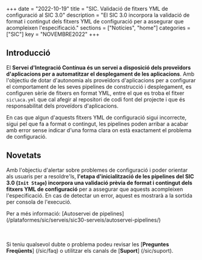 +++
date        = "2022-10-19"
title       = "SIC. Validació de fitxers YML de configuració al SIC 3.0"
description = "El SIC 3.0 incorpora la validació de format i contingut dels fitxers YML de configuració per a assegurar que acompleixen l'especificació."
sections    = ["Notícies", "home"]
categories  = ["SIC"]
key         = "NOVEMBRE2022"
+++

## Introducció

El **Servei d'Integració Contínua és un servei a disposició dels proveïdors d'aplicacions per a automatitzar el desplegament
de les aplicacions**. Amb l'objectiu de dotar d'autonomia als proveïdors d'aplicacions per a configurar el comportament de
les seves pipelines de construcció i desplegament, es configuren sèrie de fitxers en format YML, entre el que es troba el fitxer
`sic\aca.yml` que cal afegir al repositori de codi font del projecte i que és responsabilitat dels proveïdors d'aplicacions.

En cas que algun d'aquests fitxers YML de configuració sigui incorrecte, sigui pel que fa a format o contingut, les
pipelines poden arribar a acabar amb error sense indicar d'una forma clara on està exactament el problema de configuració.

## Novetats

Amb l'objectiu d'alertar sobre problemes de configuració i poder orientar als usuaris per a resoldre'ls, **l'etapa d'inicialització
de les pipelines del SIC 3.0 (`Init Stage`) incorpora una validació prèvia de format i contingut dels fitxers YML de configuració**
per a assegurar que aquests acompleixen l'especificació. En cas de detectar un error, aquest es mostrarà a la sortida per
consola de l'execució.

Per a més informació: [Autoservei de pipelines] (/plataformes/sic/serveis/sic30-serveis/autoservei-pipelines/)

<br/><br/>
Si teniu qualsevol dubte o problema podeu revisar les [**Preguntes Freqüents**] (/sic/faq) o utilitzar els canals de [**Suport**] (/sic/suport).